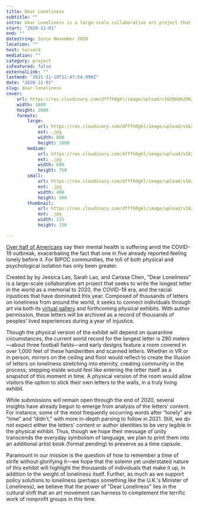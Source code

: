 ```yaml
---
title: Dear Loneliness
subtitle: ""
intro: Dear Loneliness is a large-scale collaborative art project that seeks to write the longest letter in the world as a memorial to 2020, the COVID-19 era, and the racial injustices that have dominated this year.
start: "2020-11-01"
end: ""
datestring: Since November 2020
location: ""
host: harvard
mediation: ""
category: project
isFeatured: false
externalLink: ""
lastmod: "2021-11-10T12:47:54.990Z"
date: "2020-11-01"
slug: dear-loneliness
cover:
    url: https://res.cloudinary.com/dfffh0gkl/image/upload/v1628686200/Dear_Loneliness_1b1650ed67.jpg
    width: 1600
    height: 2000
    formats:
        large:
            url: https://res.cloudinary.com/dfffh0gkl/image/upload/v1628686201/large_Dear_Loneliness_1b1650ed67.jpg
            ext: .jpg
            width: 800
            height: 1000
        medium:
            url: https://res.cloudinary.com/dfffh0gkl/image/upload/v1628686202/medium_Dear_Loneliness_1b1650ed67.jpg
            ext: .jpg
            width: 600
            height: 750
        small:
            url: https://res.cloudinary.com/dfffh0gkl/image/upload/v1628686202/small_Dear_Loneliness_1b1650ed67.jpg
            ext: .jpg
            width: 400
            height: 500
        thumbnail:
            url: https://res.cloudinary.com/dfffh0gkl/image/upload/v1628686201/thumbnail_Dear_Loneliness_1b1650ed67.jpg
            ext: .jpg
            width: 125
            height: 156

---
```

[Over half of Americans](https://www.valuepenguin.com/coronavirus-loneliness-survey?utm_source=STAT+Newsletters&utm_campaign=f3e6bb82c2-MR_COPY_01&utm_medium=email&utm_term=0_8cab1d7961-f3e6bb82c2-152047705) say their mental health is suffering amid the COVID-19 outbreak, exacerbating the fact that one in five already reported feeling lonely before it. For BIPOC communities, the toll of both physical and psychological isolation has only been greater.

Created by by Jessica Lao, Sarah Lao, and Carissa Chen, "Dear Loneliness" is a large-scale collaborative art project that seeks to write the longest letter in the world as a memorial to 2020, the COVID-19 era, and the racial injustices that have dominated this year. Composed of thousands of letters on loneliness from around the world, it seeks to connect individuals through art via both its [virtual gallery](https://www.dearloneliness.com/gallery) and forthcoming physical exhibits. With author permission, these letters will be archived as a record of thousands of peoples’ lived experiences during a year of injustice.

Though the physical version of the exhibit will depend on quarantine circumstances, the current world record for the longest letter is 290 meters—about three football fields—and early designs feature a room covered in over 1,000 feet of these handwritten and scanned letters. Whether in VR or in person, mirrors on the ceiling and floor would reflect to create the illusion of letters on loneliness stretching into eternity, creating community in the process; stepping inside would feel like entering the letter itself as a snapshot of this moment in time. A physical version of the room would allow visitors the option to stick their own letters to the walls, in a truly living exhibit.

While submissions will remain open through the end of 2020, several insights have already begun to emerge from analysis of the letters’ content. For instance, some of the most frequently occurring words after “lonely” are “time” and “didn’t,” with more in-depth parsing to follow in 2021. Still, we do not expect either the letters' content or author identities to be very legible in the physical exhibit. Thus, though we hope their message of unity transcends the everyday symbolism of language, we plan to print them into an additional artist book (format pending) to preserve as a time capsule.

Paramount in our mission is the question of how to remember a time of strife without glorifying it—we hope that the solemn yet understated nature of this exhibit will highlight the thousands of individuals that make it up, in addition to the weight of loneliness itself. Further, as much as we support policy solutions to loneliness (perhaps something like the U.K.'s Minister of Loneliness), we believe that the power of "Dear Loneliness" lies in the cultural shift that an art movement can harness to complement the terrific work of nonprofit groups in this time.